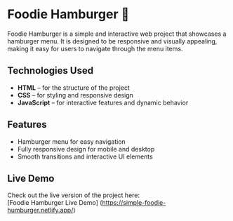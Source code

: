 # Foodie Hamburger 🍔

Foodie Hamburger is a simple and interactive web project that showcases a hamburger menu. It is designed to be responsive and visually appealing, making it easy for users to navigate through the menu items.  

## Technologies Used
- **HTML** – for the structure of the project  
- **CSS** – for styling and responsive design  
- **JavaScript** – for interactive features and dynamic behavior  

## Features
- Hamburger menu for easy navigation  
- Fully responsive design for mobile and desktop  
- Smooth transitions and interactive UI elements  

## Live Demo
Check out the live version of the project here:  
[Foodie Hamburger Live Demo] (https://simple-foodie-humburger.netlify.app/)  

